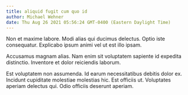 ```yaml
---
title: aliquid fugit cum quo id
author: Michael Wehner
date: Thu Aug 26 2021 05:56:24 GMT-0400 (Eastern Daylight Time)
---
```

Non et maxime labore. Modi alias qui ducimus delectus. Optio iste consequatur. Explicabo ipsum animi vel ut est illo ipsam.

 Accusamus magnam alias. Nam enim sit voluptatem sapiente id expedita distinctio. Inventore et dolor reiciendis laborum.

 Est voluptatem non assumenda. Id earum necessitatibus debitis dolor ex. Incidunt cupiditate molestiae molestias hic. Est officiis ut. Voluptates aperiam delectus qui. Odio officiis deserunt aperiam.
